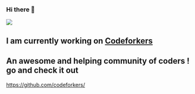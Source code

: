 ### Hi there 👋
![](https://komarev.com/ghpvc/?username=annie-n3)

## I am currently working on [Codeforkers](https://github.com/codeforkers/)

## An awesome and helping community of coders ! go and check it out 

https://github.com/codeforkers/
